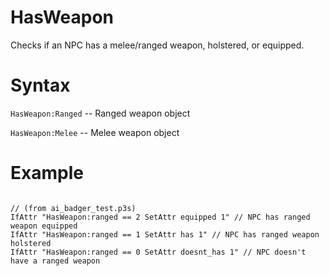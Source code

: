 # HasWeapon
<p>Checks if an NPC has a melee/ranged weapon, holstered, or equipped.</p>
<h1>Syntax</h1>
<p><code class="language-js">HasWeapon:Ranged</code> -- Ranged weapon object</p>
<p><code class="language-js">HasWeapon:Melee</code> -- Melee weapon object</p>

<h1>Example</h1>
<pre><code class="language-js">
// (from ai_badger_test.p3s)
IfAttr "HasWeapon:ranged == 2 SetAttr equipped 1" // NPC has ranged weapon equipped
IfAttr "HasWeapon:ranged == 1 SetAttr has 1" // NPC has ranged weapon holstered
IfAttr "HasWeapon:ranged == 0 SetAttr doesnt_has 1" // NPC doesn't have a ranged weapon
</code></pre>